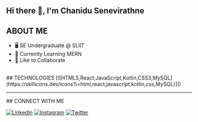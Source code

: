 <!-- GitHub Profile README -->
## Hi there 👋, I'm Chanidu Senevirathne

## ABOUT ME
- 🖥️ SE Undergraduate @ SLIIT
- 🔌 Currently Learning MERN
- 🔋 Like to Collaborate
<br> 
## TECHNOLOGIES
[![HTML5,React,JavaScript,Kotlin,CSS3,MySQL](https://skillicons.dev/icons?i=html,react,javascript,kotlin,css,MySQL)]()


<hr>
## CONNECT WITH ME

[![LinkedIn](https://img.shields.io/badge/LinkedIn-0077B5?style=for-the-badge&logo=linkedin&logoColor=white)](https://www.linkedin.com/in/your-linkedin-profile)
[![Instagram](https://img.shields.io/badge/Instagram-E4405F?style=for-the-badge&logo=instagram&logoColor=white)](https://www.instagram.com/your-instagram-profile)
[![Twitter](https://img.shields.io/badge/Twitter-1DA1F2?style=for-the-badge&logo=twitter&logoColor=white)](https://twitter.com/your-twitter-profile)
  
